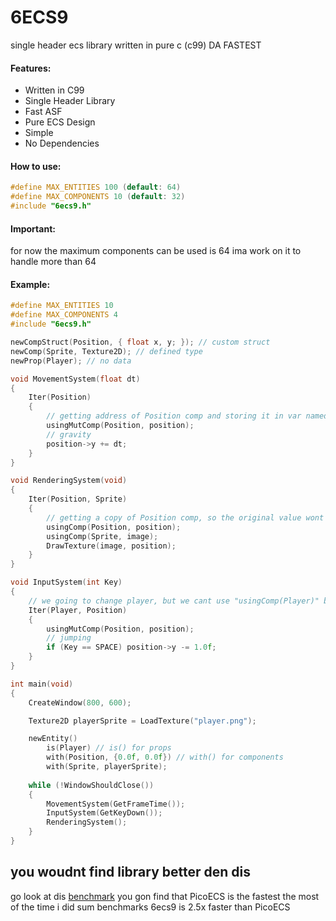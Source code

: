 # 6ECS9
single header ecs library written in pure c (c99)
DA FASTEST
#### Features:
- Written in C99
- Single Header Library
- Fast ASF
- Pure ECS Design
- Simple
- No Dependencies
#### How to use:
```c
#define MAX_ENTITIES 100 (default: 64)
#define MAX_COMPONENTS 10 (default: 32)
#include "6ecs9.h"
```
#### Important:
for now the maximum components can be used is 64
ima work on it to handle more than 64
#### Example:
```c
#define MAX_ENTITIES 10
#define MAX_COMPONENTS 4
#include "6ecs9.h"

newCompStruct(Position, { float x, y; }); // custom struct
newComp(Sprite, Texture2D); // defined type
newProp(Player); // no data

void MovementSystem(float dt)
{
	Iter(Position)
	{
		// getting address of Position comp and storing it in var named "position" (pointer)
		usingMutComp(Position, position);
		// gravity
		position->y += dt;
	}
}

void RenderingSystem(void)
{
	Iter(Position, Sprite)
	{
		// getting a copy of Position comp, so the original value wont be changed
		usingComp(Position, position);
		usingComp(Sprite, image);
		DrawTexture(image, position);
	}
}

void InputSystem(int Key)
{
	// we going to change player, but we cant use "usingComp(Player)" because it prop
	Iter(Player, Position)
	{
		usingMutComp(Position, position);
		// jumping
		if (Key == SPACE) position->y -= 1.0f;
	}
}

int main(void)
{
	CreateWindow(800, 600);

	Texture2D playerSprite = LoadTexture("player.png");

	newEntity()
		is(Player) // is() for props
		with(Position, {0.0f, 0.0f}) // with() for components
		with(Sprite, playerSprite);
	
	while (!WindowShouldClose())
	{
		MovementSystem(GetFrameTime());
		InputSystem(GetKeyDown());
		RenderingSystem();
	}
}
```

## you woudnt find library better den dis 
go look at dis [benchmark](https://github.com/abeimler/ecs_benchmark)
you gon find that PicoECS is the fastest the most of the time
i did sum benchmarks
6ecs9 is 2.5x faster than PicoECS
